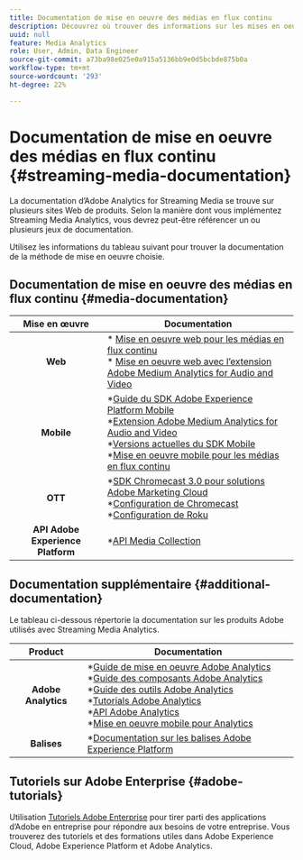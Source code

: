 ```yaml
---
title: Documentation de mise en oeuvre des médias en flux continu
description: Découvrez où trouver des informations sur les mises en oeuvre de médias en flux continu.
uuid: null
feature: Media Analytics
role: User, Admin, Data Engineer
source-git-commit: a73ba98e025e0a915a5136bb9e0d5bcbde875b0a
workflow-type: tm+mt
source-wordcount: '293'
ht-degree: 22%

---
```



# Documentation de mise en oeuvre des médias en flux continu {#streaming-media-documentation}

La documentation d’Adobe Analytics for Streaming Media se trouve sur plusieurs sites Web de produits. Selon la manière dont vous implémentez Streaming Media Analytics, vous devrez peut-être référencer un ou plusieurs jeux de documentation.

Utilisez les informations du tableau suivant pour trouver la documentation de la méthode de mise en oeuvre choisie.

## Documentation de mise en oeuvre des médias en flux continu {#media-documentation}

| Mise en œuvre | Documentation |
|:-----------------------:|----------------|
| **Web** | * [Mise en oeuvre web pour les médias en flux continu](/help/implementation/media-sdk/setup/web-implementation.md) <br>* [Mise en oeuvre web avec l’extension Adobe Medium Analytics for Audio and Video ](https://experienceleague.adobe.com/docs/experience-platform/tags/extensions/adobe/media-analytics-3x/overview.html?lang=en) |
| **Mobile** | *[Guide du SDK Adobe Experience Platform Mobile](https://aep-sdks.gitbook.io/docs/) <br> *[Extension Adobe Medium Analytics for Audio and Video](https://aep-sdks.gitbook.io/docs/using-mobile-extensions/adobe-media-analytics)<br> *[Versions actuelles du SDK Mobile](https://aep-sdks.gitbook.io/docs/resources/upgrading-to-aep/current-sdk-versions) <br> *[Mise en oeuvre mobile pour les médias en flux continu](/help/implementation/media-sdk/setup/mobile-implementation.md) |  |  |
| **OTT** | *[SDK Chromecast 3.0 pour solutions Adobe Marketing Cloud](https://adobe-marketing-cloud.github.io/media-sdks/reference/chromecast/)<br> *[Configuration de Chromecast](/help/implementation/media-sdk/setup/set-up-chromecast.md)<br> *[Configuration de Roku](/help/implementation/media-sdk/setup/set-up-roku.md) |
| **API Adobe Experience Platform** | *[API Media Collection](/help/implementation/media-collection-api/mc-api-overview.md) |

## Documentation supplémentaire {#additional-documentation}

Le tableau ci-dessous répertorie la documentation sur les produits Adobe utilisés avec Streaming Media Analytics.

| Product | Documentation |
|:-----------------------:|----------------|
| **Adobe Analytics** | *[Guide de mise en oeuvre Adobe Analytics](https://experienceleague.adobe.com/docs/analytics/implementation/home.html?lang=fr)<br>  *[Guide des composants Adobe Analytics](https://experienceleague.adobe.com/docs/analytics/components/home.html?lang=fr)<br> *[Guide des outils Adobe Analytics](https://experienceleague.adobe.com/docs/analytics/analyze/home.html?lang=fr)<br> *[Tutorials Adobe Analytics](https://experienceleague.adobe.com/docs/analytics.html?lang=en#tutorials) <br> *[API Adobe Analytics](https://developer.adobe.com/analytics-apis/docs/2.0/)<br> *[Mise en oeuvre mobile pour Analytics](https://aep-sdks.gitbook.io/docs/using-mobile-extensions/adobe-analytics) |
| **Balises** | *[Documentation sur les balises Adobe Experience Platform](https://experienceleague.adobe.com/docs/experience-platform/tags/home.html?lang=fr) |

## Tutoriels sur Adobe Enterprise {#adobe-tutorials}

Utilisation [Tutoriels Adobe Enterprise](https://experienceleague.adobe.com/docs/home-tutorials.html?lang=fr) pour tirer parti des applications d’Adobe en entreprise pour répondre aux besoins de votre entreprise. Vous trouverez des tutoriels et des formations utiles dans Adobe Experience Cloud, Adobe Experience Platform et Adobe Analytics.
